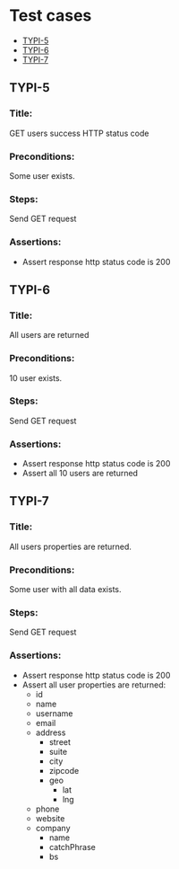 # Test cases

- [TYPI-5](#typi-5)
- [TYPI-6](#typi-6)
- [TYPI-7](#typi-7)

## TYPI-5

### Title:

GET users success HTTP status code

### Preconditions:

Some user exists.

### Steps:

Send GET request

### Assertions:

- Assert response http status code is 200

## TYPI-6

### Title:

All users are returned

### Preconditions:

10 user exists.

### Steps:

Send GET request

### Assertions:

- Assert response http status code is 200
- Assert all 10 users are returned

## TYPI-7

### Title:

All users properties are returned.

### Preconditions:

Some user with all data exists.

### Steps:

Send GET request

### Assertions:

- Assert response http status code is 200
- Assert all user properties are returned:
    - id
    - name
    - username
    - email
    - address
        - street
        - suite
        - city
        - zipcode
        - geo
            - lat
            - lng
    - phone
    - website
    - company
        - name
        - catchPhrase
        - bs